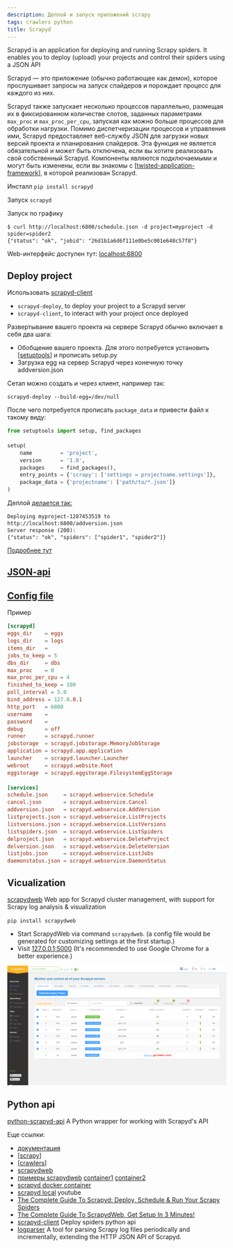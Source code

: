 ```yaml
---
description: Деплой и запуск приложений scrapy
tags: crawlers python
title: Scrapyd
---
```

Scrapyd is an application for deploying and running Scrapy spiders. It enables you to deploy (upload) your projects and control their spiders using a JSON API

Scrapyd — это приложение (обычно работающее как демон), которое прослушивает запросы на запуск спайдеров и порождает процесс для каждого из них.

Scrapyd также запускает несколько процессов параллельно, размещая их в фиксированном количестве слотов, заданных параметрами `max_proc` и `max_proc_per_cpu`, запуская как можно больше процессов для обработки нагрузки. Помимо диспетчеризации процессов и управления ими, Scrapyd предоставляет веб-службу JSON для загрузки новых версий проекта и планирования спайдеров. Эта функция не является обязательной и может быть отключена, если вы хотите реализовать свой собственный Scrapyd. Компоненты являются подключаемыми и могут быть изменены, если вы знакомы с [[twisted-application-framework]], в которой реализован Scrapyd.

Инсталл `pip install scrapyd`

Запуск `scrapyd`

Запуск по графику

```shell
$ curl http://localhost:6800/schedule.json -d project=myproject -d spider=spider2
{"status": "ok", "jobid": "26d1b1a6d6f111e0be5c001e648c57f8"}
```

Web-интерфейс доступен тут: [localhost:6800](http://localhost:6800/)

## Deploy project

Использовать [scrapyd-client](https://github.com/scrapy/scrapyd-client)

- `scrapyd-deploy`, to deploy your project to a Scrapyd server
- `scrapyd-client`, to interact with your project once deployed

Развертывание вашего проекта на сервере Scrapyd обычно включает в себя два шага:

- Обобщение вашего проекта. Для этого потребуется установить [[setuptools]] и прописать setup.py
- Загрузка egg на сервер Scrapyd через конечную точку addversion.json

Сетап можно создать и через клиент, например так:

```shell
scrapyd-deploy --build-egg=/dev/null
```

После чего потребуется прописать `package_data` и привести файл к такому виду:

```python
from setuptools import setup, find_packages

setup(
    name         = 'project',
    version      = '1.0',
    packages     = find_packages(),
    entry_points = {'scrapy': ['settings = projectname.settings']},
    package_data = {'projectname': ['path/to/*.json']}
)
```

Деплой [делается так:](https://github.com/scrapy/scrapyd-client#deploying-a-project)

```shell
Deploying myproject-1287453519 to http://localhost:6800/addversion.json
Server response (200):
{"status": "ok", "spiders": ["spider1", "spider2"]}
```

[Подробнее тут](https://github.com/scrapy/scrapyd-client#deploying-a-project)

## [JSON-api](https://scrapyd.readthedocs.io/en/stable/api.html)

## [Config file](https://scrapyd.readthedocs.io/en/stable/config.html)

Пример

```conf
[scrapyd]
eggs_dir    = eggs
logs_dir    = logs
items_dir   =
jobs_to_keep = 5
dbs_dir     = dbs
max_proc    = 0
max_proc_per_cpu = 4
finished_to_keep = 100
poll_interval = 5.0
bind_address = 127.0.0.1
http_port   = 6800
username    =
password    =
debug       = off
runner      = scrapyd.runner
jobstorage  = scrapyd.jobstorage.MemoryJobStorage
application = scrapyd.app.application
launcher    = scrapyd.launcher.Launcher
webroot     = scrapyd.website.Root
eggstorage  = scrapyd.eggstorage.FilesystemEggStorage

[services]
schedule.json     = scrapyd.webservice.Schedule
cancel.json       = scrapyd.webservice.Cancel
addversion.json   = scrapyd.webservice.AddVersion
listprojects.json = scrapyd.webservice.ListProjects
listversions.json = scrapyd.webservice.ListVersions
listspiders.json  = scrapyd.webservice.ListSpiders
delproject.json   = scrapyd.webservice.DeleteProject
delversion.json   = scrapyd.webservice.DeleteVersion
listjobs.json     = scrapyd.webservice.ListJobs
daemonstatus.json = scrapyd.webservice.DaemonStatus
```

## Vicualization

[scrapydweb](https://github.com/my8100/scrapydweb) Web app for Scrapyd cluster management, with support for Scrapy log analysis & visualization

`pip install scrapydweb`

- Start ScrapydWeb via command `scrapydweb`. (a config file would be generated for customizing settings at the first startup.)
- Visit [127.0.0.1:5000](http://127.0.0.1:5000) (It's recommended to use Google Chrome for a better experience.)

![scrapyd web](../attachments/2022-06-13-17-04-31.png)

## Python api

[python-scrapyd-api](https://github.com/djm/python-scrapyd-api) A Python wrapper for working with Scrapyd's API

Еще ссылки:

- [документация](https://scrapyd.readthedocs.io/en/stable/)
- [[scrapy]]
- [[crawlers]]
- [scrapydweb](https://github.com/my8100/scrapydweb)
- [примеры scrapydweb](https://github.com/my8100/files) [container1](https://hub.docker.com/r/chinaclark1203/scrapydweb) [container2](https://hub.docker.com/r/thecjw/scrapydweb)
- [scrapyd docker container](https://hub.docker.com/r/vimagick/scrapyd)
- [scrapyd local](https://youtu.be/PZKH5S0C8EI) youtube
- [The Complete Guide To Scrapyd: Deploy, Schedule & Run Your Scrapy Spiders](https://scrapeops.io/python-scrapy-playbook/extensions/scrapy-scrapyd-guide/)
- [The Complete Guide To ScrapydWeb, Get Setup In 3 Minutes!](https://scrapeops.io/python-scrapy-playbook/extensions/scrapydweb-guide/)
- [scrapyd-client](https://github.com/scrapy/scrapyd-client#deploying-a-project) Deploy spiders python api
- [logparser](https://github.com/my8100/logparser) A tool for parsing Scrapy log files periodically and incrementally, extending the HTTP JSON API of Scrapyd.

[//begin]: # "Autogenerated link references for markdown compatibility"
[twisted-application-framework]: twisted-application-framework "Twisted application framework"
[setuptools]: setuptools "Setuptools"
[scrapy]: scrapy "Scrapy"
[crawlers]: ..%2Flists%2Fcrawlers "Crawlers"
[//end]: # "Autogenerated link references"